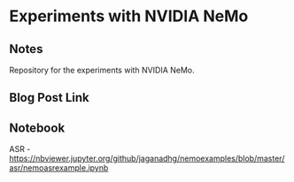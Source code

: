 # Experiments with NVIDIA NeMo

## Notes

Repository for the experiments with NVIDIA NeMo. 

## Blog Post Link

## Notebook

ASR - https://nbviewer.jupyter.org/github/jaganadhg/nemoexamples/blob/master/asr/nemoasrexample.ipynb




